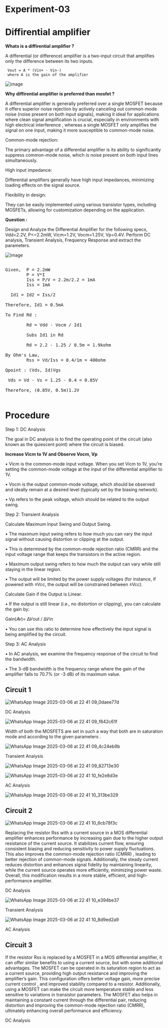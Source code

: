 # Experiment-03

# Diffirential amplifier 

**Whats is a diffirential amplifier ?**

A differential (or difference) amplifier is a two-input circuit that amplifies only the difference between its two inputs.

     Vout = A * (Vin+ - Vin-)
     where A is the gain of the amplifier

![image](https://github.com/user-attachments/assets/ad225cca-8988-4497-9993-49c501c7c360)

**Why diffirential amplifier is preferred than mosfet ?**

A differential amplifier is generally preferred over a single MOSFET because it offers superior noise rejection by actively canceling out common-mode noise (noise present on both input signals), making it ideal for applications where clean signal amplification is crucial, especially in environments with high electrical interference , whereas a single MOSFET only amplifies the signal on one input, making it more susceptible to common-mode noise. 

Common-mode rejection:

The primary advantage of a differential amplifier is its ability to significantly suppress common-mode noise, which is noise present on both input lines simultaneously. 

High input impedance:

Differential amplifiers generally have high input impedances, minimizing loading effects on the signal source. 

Flexibility in design:

They can be easily implemented using various transistor types, including MOSFETs, allowing for customization depending on the application. 

**Question :**

Design and Analyze the Differential Amplifier for the following specs, Vdd=2.2V, P<=2.2mW, Vicm=1.2V, Vocm=1.25V, Vp=0.4V. Perform DC analysis, Transient Analysis, Frequency Response and extract the parameters.

![image](https://github.com/user-attachments/assets/b78dd514-9a27-4a41-a2db-e287d746d321)

<pre>
  
Given,  P = 2.2mW
        P = V*I
        Iss = P/V = 2.2m/2.2 = 1mA
        Iss = 1mA

  Id1 = Id2 = Iss/2

Therefore, Id1 = 0.5mA

To Find Rd :
  
        Rd = Vdd - Vocm / Id1
        
        Subs Id1 in Rd

        Rd = 2.2 - 1.25 / 0.5m = 1.9kohm

By Ohm's Law,
        Rss = Vd/Iss = 0.4/1m = 400ohm

Qpoint : (Vds, Id)Vgs

 Vds = Vd - Vs = 1.25 - 0.4 = 0.85V

Therefore, (0.85V, 0.5m)1.2V

</pre>

# Procedure

Step 1: DC Analysis

The goal in DC analysis is to find the operating point of the circuit (also known as the quiescent point) where the circuit is biased.

**Increase Vicm to 1V and Observe Vocm, Vp**

• Vicm is the common-mode input voltage. When you set Vicm to 1V, you're setting the common-mode voltage at the input of the differential amplifier to 1V.

• Vocm is the output common-mode voltage, which should be observed and ideally remain at a desired level (typically set by the biasing network).

• Vp refers to the peak voltage, which should be related to the output swing.

Step 2: Transient Analysis

Calculate Maximum Input Swing and Output Swing.

• The maximum input swing refers to how much you can vary the input signal without causing distortion or clipping at the output.

• This is determined by the common-mode rejection ratio (CMRR) and the input voltage range that keeps the transistors in the active region.

• Maximum output swing refers to how much the output can vary while still staying in the linear region.

• The output will be limited by the power supply voltages (for instance, if powered with ±Vcc, the output will be constrained between ±Vcc).


Calculate Gain if the Output is Linear.

• If the output is still linear (i.e., no distortion or clipping), you can calculate the gain by:

Gain(𝐴𝑣)= Δ𝑉out / Δ𝑉in

• You can use this ratio to determine how effectively the input signal is being amplified by the circuit.

Step 3: AC Analysis

• In AC analysis, we examine the frequency response of the circuit to find the bandwidth.

• The 3-dB bandwidth is the frequency range where the gain of the amplifier falls to 70.7% (or -3 dB) of its maximum value.


## Circuit 1

![WhatsApp Image 2025-03-06 at 22 41 09_0daee77d](https://github.com/user-attachments/assets/d02ac63d-4c9e-4da9-9a31-7ef425c3145f)


DC Analysis

![WhatsApp Image 2025-03-06 at 22 41 09_f842c61f](https://github.com/user-attachments/assets/dbd979b0-3757-4efd-8f06-b1c57aa7cc96)

Width of both the MOSFETS are set in such a way that both are in saturation mode and 
according to the given parameters .

![WhatsApp Image 2025-03-06 at 22 41 09_4c24eb9b](https://github.com/user-attachments/assets/d012352c-4ac1-47e1-a199-f6785656e9f9)

Transient Analysis

![WhatsApp Image 2025-03-06 at 22 41 09_82713e30](https://github.com/user-attachments/assets/0a581c00-40ca-4099-8cc5-ceece216d792)

![WhatsApp Image 2025-03-06 at 22 41 10_fe2e8d3e](https://github.com/user-attachments/assets/df9bed18-9998-48e8-9f2c-912f0a12e6c7)










 AC Analysis

![WhatsApp Image 2025-03-06 at 22 41 10_313be329](https://github.com/user-attachments/assets/a434d76d-9b3a-4206-9d92-68d6bec066c7)













## Circuit 2

![WhatsApp Image 2025-03-06 at 22 41 10_6cb78f3c](https://github.com/user-attachments/assets/a5f91c5f-2feb-4835-a9cb-2027a1396530)

Replacing the resistor Rss with a current source in a MOS differential amplifier enhances performance by increasing gain due to the higher output resistance of the current source. It stabilizes current flow, ensuring consistent biasing and reducing sensitivity to power supply fluctuations. This also improves the  common-mode rejection ratio (CMRR) , leading to better rejection of common-mode signals. Additionally, the steady current reduces distortion and enhances signal fidelity by maintaining linearity, while the current source operates more efficiently, minimizing power waste. Overall, this modification results in a more stable, efficient, and high-performance amplifier.

DC Analysis

![WhatsApp Image 2025-03-06 at 22 41 10_e394be37](https://github.com/user-attachments/assets/bf6080d3-b224-44ed-818f-894604adca9b)


Transient Analysis

![WhatsApp Image 2025-03-06 at 22 41 10_8d9ed2a9](https://github.com/user-attachments/assets/4c945e98-e228-4437-ae32-5d8cdf13b233)


 AC Analysis






 ## Circuit 3

If the resistor Rss is replaced by a MOSFET in a MOS differential amplifier, it can offer similar benefits to using a current source, but with some additional advantages. The MOSFET can be operated in its saturation region to act as a current source, providing high output resistance and improving the amplifier’s gain. This configuration offers better voltage gain, more precise current control , and improved stability compared to a resistor. Additionally, using a MOSFET can make the circuit more temperature stable and less sensitive to variations in transistor parameters. The MOSFET also helps in maintaining a constant current through the differential pair, reducing distortion and improving the common-mode rejection ratio (CMRR), ultimately enhancing overall performance and efficiency.


DC Analysis















 
